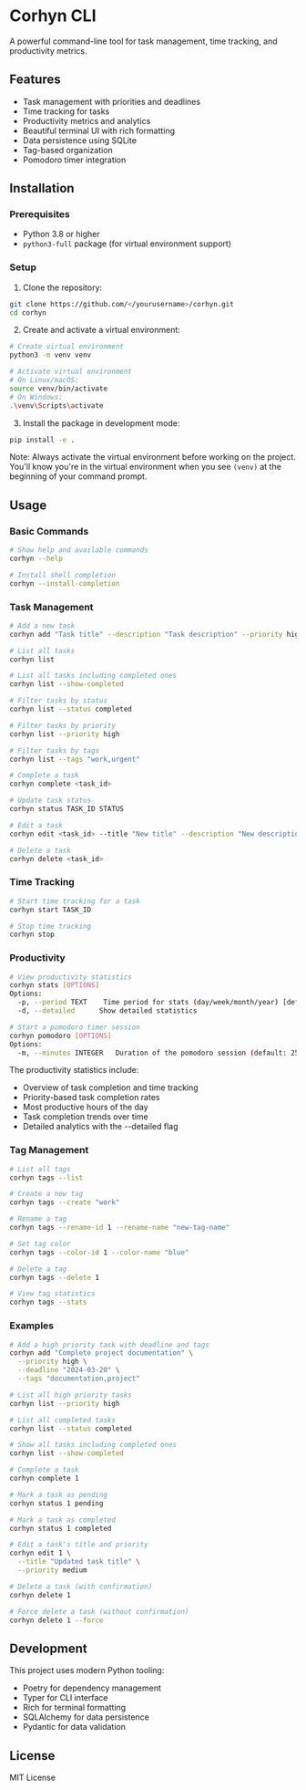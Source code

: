# Corhyn CLI

A powerful command-line tool for task management, time tracking, and productivity metrics.

## Features

- Task management with priorities and deadlines
- Time tracking for tasks
- Productivity metrics and analytics
- Beautiful terminal UI with rich formatting
- Data persistence using SQLite
- Tag-based organization
- Pomodoro timer integration

## Installation

### Prerequisites

- Python 3.8 or higher
- `python3-full` package (for virtual environment support)

### Setup

1. Clone the repository:

```bash
git clone https://github.com/</yourusername>/corhyn.git
cd corhyn
```

2. Create and activate a virtual environment:

```bash
# Create virtual environment
python3 -m venv venv

# Activate virtual environment
# On Linux/macOS:
source venv/bin/activate
# On Windows:
.\venv\Scripts\activate
```

3. Install the package in development mode:

```bash
pip install -e .
```

Note: Always activate the virtual environment before working on the project. You'll know you're in the virtual environment when you see `(venv)` at the beginning of your command prompt.

## Usage

### Basic Commands

```bash
# Show help and available commands
corhyn --help

# Install shell completion
corhyn --install-completion
```

### Task Management

```bash
# Add a new task
corhyn add "Task title" --description "Task description" --priority high --deadline "2024-03-20" --tags "work,urgent"

# List all tasks
corhyn list

# List all tasks including completed ones
corhyn list --show-completed

# Filter tasks by status
corhyn list --status completed

# Filter tasks by priority
corhyn list --priority high

# Filter tasks by tags
corhyn list --tags "work,urgent"

# Complete a task
corhyn complete <task_id>

# Update task status
corhyn status TASK_ID STATUS

# Edit a task
corhyn edit <task_id> --title "New title" --description "New description" --priority medium --deadline "2024-03-21" --tags "work,important"

# Delete a task
corhyn delete <task_id>
```

### Time Tracking

```bash
# Start time tracking for a task
corhyn start TASK_ID

# Stop time tracking
corhyn stop
```

### Productivity

```bash
# View productivity statistics
corhyn stats [OPTIONS]
Options:
  -p, --period TEXT    Time period for stats (day/week/month/year) [default: week]
  -d, --detailed      Show detailed statistics

# Start a pomodoro timer session
corhyn pomodoro [OPTIONS]
Options:
  -m, --minutes INTEGER   Duration of the pomodoro session (default: 25)
```

The productivity statistics include:

- Overview of task completion and time tracking
- Priority-based task completion rates
- Most productive hours of the day
- Task completion trends over time
- Detailed analytics with the --detailed flag

### Tag Management

```bash
# List all tags
corhyn tags --list

# Create a new tag
corhyn tags --create "work"

# Rename a tag
corhyn tags --rename-id 1 --rename-name "new-tag-name"

# Set tag color
corhyn tags --color-id 1 --color-name "blue"

# Delete a tag
corhyn tags --delete 1

# View tag statistics
corhyn tags --stats
```

### Examples

```bash
# Add a high priority task with deadline and tags
corhyn add "Complete project documentation" \
  --priority high \
  --deadline "2024-03-20" \
  --tags "documentation,project"

# List all high priority tasks
corhyn list --priority high

# List all completed tasks
corhyn list --status completed

# Show all tasks including completed ones
corhyn list --show-completed

# Complete a task
corhyn complete 1

# Mark a task as pending
corhyn status 1 pending

# Mark a task as completed
corhyn status 1 completed

# Edit a task's title and priority
corhyn edit 1 \
  --title "Updated task title" \
  --priority medium

# Delete a task (with confirmation)
corhyn delete 1

# Force delete a task (without confirmation)
corhyn delete 1 --force
```

## Development

This project uses modern Python tooling:

- Poetry for dependency management
- Typer for CLI interface
- Rich for terminal formatting
- SQLAlchemy for data persistence
- Pydantic for data validation

## License

MIT License
